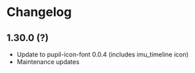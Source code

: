 # Changelog


## 1.30.0 (?)
- Update to pupil-icon-font 0.0.4 (includes imu_timeline icon)
- Maintenance updates
